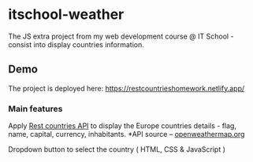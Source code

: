 # itschool-weather

The JS extra project from my web development course @ IT School - consist into display countries information.

## Demo

The project is deployed here: https://restcountrieshomework.netlify.app/

### Main features

Apply [Rest countries API](https://restcountries.com/v3.1/subregion/europe) to display the Europe countries details - flag, name, capital, currency, inhabitants.
\*API source – [openweathermap.org](https://restcountries.com/)

Dropdown button to select the country ( HTML, CSS & JavaScript )
